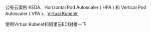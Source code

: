 公有云案例 KEDA、Horizontal Pod Autoscaler ( HPA ) 和 Vertical Pod Autoscaler ( VPA )、[Virtual Kubelet](https://blog.csdn.net/xialingming/article/details/119893205)

使用Virtual Kubelet和阿里云ECI对接一下
